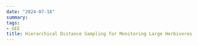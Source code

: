 ```yaml
---
date: "2024-07-18"
summary: 
tags:
- GEE
title: Hierarchical Distance Sampling for Monitoring Large Herbivores
---
```


